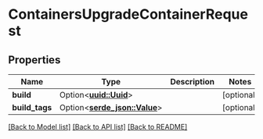# ContainersUpgradeContainerRequest

## Properties

Name | Type | Description | Notes
------------ | ------------- | ------------- | -------------
**build** | Option<[**uuid::Uuid**](uuid::Uuid.md)> |  | [optional]
**build_tags** | Option<[**serde_json::Value**](.md)> |  | [optional]

[[Back to Model list]](../README.md#documentation-for-models) [[Back to API list]](../README.md#documentation-for-api-endpoints) [[Back to README]](../README.md)


